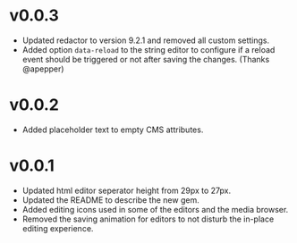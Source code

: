 # v0.0.3
  * Updated redactor to version 9.2.1 and removed all custom settings.
  * Added option `data-reload` to the string editor to configure if a reload event should
    be triggered or not after saving the changes. (Thanks @apepper)

# v0.0.2
  * Added placeholder text to empty CMS attributes.

# v0.0.1
  * Updated html editor seperator height from 29px to 27px.
  * Updated the README to describe the new gem.
  * Added editing icons used in some of the editors and the media browser.
  * Removed the saving animation for editors to not disturb the in-place editing
    experience.
